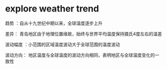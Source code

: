 # explore weather trend

趋势 ：自从十九世纪中期以来，全球温度逐步上升

差异： 青岛地区由于地理位置缘故，始终与世界平均温度保持摄氏4度左右的温差

波动幅度 ：小范围的区域温度波动大于全球范围的温度波动

波动方向： 地区温度与全球温度的波动方向相同，表明地区与全球温度变化的一致性
